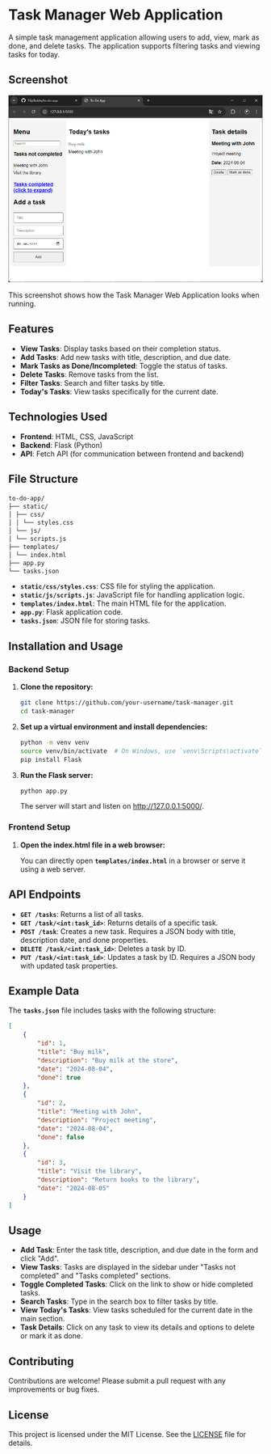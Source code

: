 # Task Manager Web Application

A simple task management application allowing users to add, view, mark as done, and delete tasks. The application supports filtering tasks and viewing tasks for today.

## Screenshot

![Screenshot of the Task Manager](images/screenshot.png)

This screenshot shows how the Task Manager Web Application looks when running. 

## Features

- **View Tasks**: Display tasks based on their completion status.
- **Add Tasks**: Add new tasks with title, description, and due date.
- **Mark Tasks as Done/Incompleted**: Toggle the status of tasks.
- **Delete Tasks**: Remove tasks from the list.
- **Filter Tasks**: Search and filter tasks by title.
- **Today's Tasks**: View tasks specifically for the current date.

## Technologies Used

- **Frontend**: HTML, CSS, JavaScript
- **Backend**: Flask (Python)
- **API**: Fetch API (for communication between frontend and backend)

## File Structure

```
to-do-app/
├── static/
│ ├── css/
│ │ └── styles.css
│ └── js/
│ └── scripts.js
├── templates/
│ └── index.html
├── app.py
└── tasks.json
```

- **`static/css/styles.css`**: CSS file for styling the application.
- **`static/js/scripts.js`**: JavaScript file for handling application logic.
- **`templates/index.html`**: The main HTML file for the application.
- **`app.py`**: Flask application code.
- **`tasks.json`**: JSON file for storing tasks.

## Installation and Usage

### Backend Setup

1. **Clone the repository:**

   ```bash
   git clone https://github.com/your-username/task-manager.git
   cd task-manager
   ```

2. **Set up a virtual environment and install dependencies:**

   ```bash
   python -m venv venv
   source venv/bin/activate  # On Windows, use `venv\Scripts\activate`
   pip install Flask
   ```

3. **Run the Flask server:**

   ```bash
   python app.py
   ```
   The server will start and listen on http://127.0.0.1:5000/.

### Frontend Setup

1. **Open the index.html file in a web browser:**

   You can directly open **`templates/index.html`** in a browser or serve it using a web server.

## API Endpoints

- **`GET /tasks`**: Returns a list of all tasks.
- **`GET /task/<int:task_id>`**: Returns details of a specific task.
- **`POST /task`**: Creates a new task. Requires a JSON body with title, description date, and done properties.
- **`DELETE /task/<int:task_id>`**: Deletes a task by ID.
- **`PUT /task/<int:task_id>`**: Updates a task by ID. Requires a JSON body with updated task properties.

## Example Data

The **`tasks.json`** file includes tasks with the following structure:

```json
[
    {
        "id": 1,
        "title": "Buy milk",
        "description": "Buy milk at the store",
        "date": "2024-08-04",
        "done": true
    },
    {
        "id": 2,
        "title": "Meeting with John",
        "description": "Project meeting",
        "date": "2024-08-04",
        "done": false
    },
    {
        "id": 3,
        "title": "Visit the library",
        "description": "Return books to the library",
        "date": "2024-08-05"
    }
]
```

## Usage

- **Add Task**: Enter the task title, description, and due date in the form and click "Add".
- **View Tasks**: Tasks are displayed in the sidebar under "Tasks not completed" and "Tasks completed" sections.
- **Toggle Completed Tasks**: Click on the link to show or hide completed tasks.
- **Search Tasks**: Type in the search box to filter tasks by title.
- **View Today's Tasks**: View tasks scheduled for the current date in the main section.
- **Task Details**: Click on any task to view its details and options to delete or mark it as done.

## Contributing

Contributions are welcome! Please submit a pull request with any improvements or bug fixes.

## License

This project is licensed under the MIT License. See the [LICENSE](LICENSE) file for details.

